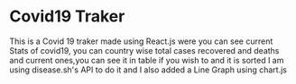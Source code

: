 # Covid19 Traker

This is a Covid 19 traker made using React.js were you  can see current Stats of covid19, you can country wise total cases recovered and deaths and current ones,you can see it in table if you wish to and it is sorted I am using disease.sh's API to do it and I also added a Line Graph using chart.js

